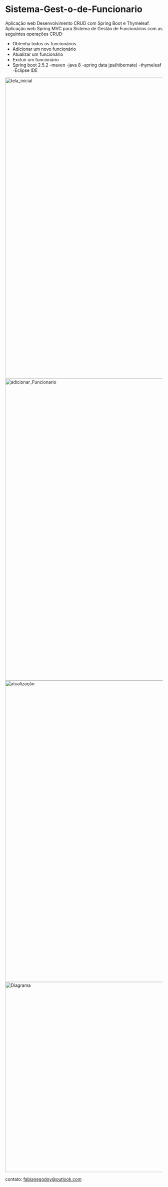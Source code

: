 
# Sistema-Gest-o-de-Funcionario

Aplicação web Desenvolvimento CRUD com Spring Boot e Thymeleaf.
 Aplicação web Spring MVC para Sistema de Gestão de Funcionários com as seguintes operações CRUD:
- Obtenha todos os funcionários
- Adicionar um novo funcionário
- Atualizar um funcionário
- Excluir um funcionário
- Spring boot 2.5.2
-maven
-java 8
-spring data jpa(hibernate)
-thymeleaf
-Eclipse IDE

<img width="959" alt="tela_inicial" src="https://user-images.githubusercontent.com/86478813/126197376-c55896c5-2504-4ac0-aeec-327991388566.png">
<img width="960" alt="adicionar_Funcionario" src="https://user-images.githubusercontent.com/86478813/126197378-14cbe950-df62-4c5b-8fb1-eb68c6b1c1f1.png">
<img width="960" alt="atualização" src="https://user-images.githubusercontent.com/86478813/126197381-f7757a53-90f6-41dc-a097-2f50c8159809.png">


<img width="605" alt="Diagrama" src="https://user-images.githubusercontent.com/86478813/126197826-5aca8242-ce40-463a-b23a-b2242c358aec.png">


contato: fabianegodoy@outlook.com
